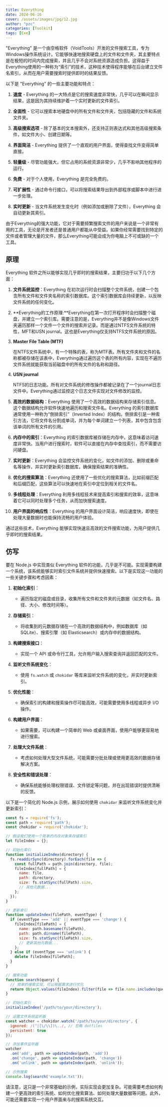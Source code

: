 ```yaml
---
title: Everything
date: 2024-06-16
cover: /assets/images/jpg/12.jpg
author: "pzc"
categories: [Toolkit]
tags: [Exe]
---
```

"Everything" 是一个由空格软件（VoidTools）开发的文件搜索工具，专为Windows操作系统设计。它能够快速地搜索硬盘上的文件和文件夹，其主要特点是在极短的时间内完成搜索，并且几乎不会对系统资源造成负担。这得益于Everything使用的一种称为“索引”的技术，这种技术使得程序能够在后台建立文件名索引，从而在用户需要搜索时提供即时的结果反馈。

以下是 "Everything" 的一些主要功能和特点：

1. **速度** - Everything 的一大特点是它的搜索速度非常快，几乎可以在瞬间显示结果，这是因为其持续维护着一个实时更新的文件索引。

2. **全面性** - 它可以搜索本地硬盘中的所有文件和文件夹，包括隐藏的文件和系统文件夹。

3. **高级搜索选项** - 除了基本的文本搜索外，还支持正则表达式和其他高级搜索条件，如文件大小、创建日期等。

4. **界面简洁** - Everything 提供了一个直观的用户界面，使得查找文件变得简单直接。

5. **轻量级** - 尽管功能强大，但它占用的系统资源非常少，几乎不影响其他程序的运行。

6. **免费** - 对于个人使用，Everything 是完全免费的。

7. **可扩展性** - 通过命令行接口，可以将搜索结果导出到外部程序或脚本中进行进一步处理。

8. **实时更新** - 当文件系统发生变化时（例如添加或删除了文件），Everything 会自动更新其索引。

由于Everything的强大功能，它对于需要频繁搜索文件的用户来说是一个非常有用的工具，无论是开发者还是普通用户都能从中受益。如果你经常需要找到特定的文件或者管理大量的文件，那么Everything可能会成为你电脑上不可或缺的一个工具。

## 原理

Everything 软件之所以能够实现几乎即时的搜索结果，主要归功于以下几个方面：

1. **文件系统监控**：Everything 在初次运行时会扫描整个文件系统，创建一个包含所有文件和文件夹名称的索引数据库。这个索引数据库会持续更新，以反映文件系统的任何变化。

2. **Everything的工作原理:**Everything在第一次打开程序时会扫描整个磁盘，并建立一个索引库。需要注意的是，Everything并不是像Windows文件夹遍历那样一个文件一个文件的搜索并记录。而是通过NTFS文件系统的特性，MFT和USN journal。这也是Everything仅支持NTFS文件系统的原因。

3. **Master File Table (MTF)**

   在NTFS文件系统中，有一个特殊的表，称为MTF表。所有文件夹和文件的名称都被存储在该表中，Everything通过遍历这个表的所有内容，实现在不遍历文件系统就能获取当前磁盘中的所有文件的名称和路径。

4. **USN journal**

   NTFS的日志功能。所有对文件系统的修改操作都被记录在了一个journal日志文件中。Everything通过监控这个日志文件实现对文件修改的监控。

5. **高效的数据结构**：Everything 使用了一个高效的数据结构来存储索引信息。这个数据结构允许软件快速地遍历和搜索文件名。Everything 的索引数据库通常使用一种称为“倒排索引”（Inverted Index）的结构。倒排索引是一种索引方法，它将文件名分割成单词，并为每个单词建立一个列表，其中包含包含该单词的所有文件的引用。

6. **内存中的索引**：Everything 的索引数据库被存储在内存中，这意味着访问速度非常快。当用户进行搜索时，软件可以直接在内存中查找索引，而不需要访问硬盘。

7. **实时更新**：Everything 会监控文件系统的变化，如文件的添加、删除或重命名等操作，并实时更新索引数据库，确保搜索结果的准确性。

8. **优化的搜索算法**：Everything 还使用了一些优化的搜索算法，比如前缀匹配和后缀匹配，这些算法可以快速地在索引中定位到相关的文件名。

9. **多线程处理**：Everything 利用多线程技术来提高索引和搜索的效率，这意味着它可以同时处理多个任务，从而加快搜索速度。

10. **用户界面的响应性**：Everything 的用户界面设计简洁，响应速度快，即使在处理大量数据时也能保持流畅的用户体验。

通过这些技术，Everything 能够实现快速且高效的文件搜索功能，为用户提供几乎即时的搜索结果。

## 仿写

要在 Node.js 中实现类似 Everything 软件的功能，几乎是不可能。实现需要构建一个系统，该系统能够实时索引文件系统并提供快速搜索。以下是实现这一功能的一些关键步骤和考虑因素：

1. **初始化索引**：
   - 遍历指定的磁盘或目录，收集所有文件和文件夹的元数据（如文件名、路径、大小、修改时间等）。

2. **存储索引**：
   - 将收集到的元数据存储在一个高效的数据结构中，例如数据库（如 SQLite）、搜索引擎（如 Elasticsearch）或内存中的数据结构。

3. **构建搜索接口**：
   - 实现一个 API 或命令行工具，允许用户输入搜索查询并返回匹配的文件。

4. **监听文件系统变化**：
   - 使用 `fs.watch` 或 `chokidar` 等库来监听文件系统的变化，并实时更新索引。

5. **优化性能**：
   - 确保索引的构建和搜索操作尽可能高效，可能需要使用多线程或异步 I/O 操作。

6. **构建用户界面**：
   - 如果需要，可以构建一个简单的 Web 或桌面界面，使用户能够更容易地进行搜索。

7. **处理大文件系统**：
   - 考虑如何处理大型文件系统，可能需要分批处理或使用更高效的数据存储解决方案。

8. **安全性和错误处理**：
   - 确保系统能够处理权限错误、文件锁定等问题，并在出现错误时提供清晰的反馈。

以下是一个简化的 Node.js 示例，展示如何使用 `chokidar` 来监听文件系统变化并更新索引：

```javascript
const fs = require('fs');
const path = require('path');
const chokidar = require('chokidar');

// 假设我们使用一个简单的内存对象来存储索引
let fileIndex = {};

// 初始化索引
function initializeIndex(directory) {
  fs.readdirSync(directory).forEach(file => {
    const fullPath = path.join(directory, file);
    fileIndex[fullPath] = {
      name: file,
      path: directory,
      size: fs.statSync(fullPath).size,
      // 其他元数据...
    };
  });
}

// 更新索引
function updateIndex(filePath, eventType) {
  if (eventType === 'add' || eventType === 'change') {
    fileIndex[filePath] = {
      name: path.basename(filePath),
      path: path.dirname(filePath),
      size: fs.statSync(filePath).size,
      // 更新其他元数据...
    };
  } else if (eventType === 'unlink') {
    delete fileIndex[filePath];
  }
}

// 搜索功能
function search(query) {
  // 简单的搜索实现，可以根据需求进行优化
  return Object.values(fileIndex).filter(file => file.name.includes(query));
}

// 初始化索引
initializeIndex('/path/to/your/directory');

// 设置文件系统监听器
const watcher = chokidar.watch('/path/to/your/directory', {
  ignored: /(^|[\/\\])\../, // 忽略 dotfiles
  persistent: true
});

// 添加事件监听器
watcher
  .on('add', path => updateIndex(path, 'add'))
  .on('change', path => updateIndex(path, 'change'))
  .on('unlink', path => updateIndex(path, 'unlink'));

// 示例搜索
console.log(search('example.txt'));
```

请注意，这只是一个非常基础的示例，实际实现会更加复杂。可能需要考虑如何构建一个更高效的索引系统、如何优化搜索算法、如何处理大量数据等问题。此外，可能还需要实现一个用户界面来与的搜索系统交互。
